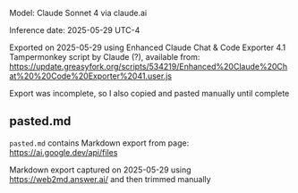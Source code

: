Model: Claude Sonnet 4 via claude.ai

Inference date: 2025-05-29 UTC-4

Exported on 2025-05-29 using Enhanced Claude Chat & Code Exporter 4.1 Tampermonkey script by Claude (?), available from: https://update.greasyfork.org/scripts/534219/Enhanced%20Claude%20Chat%20%20Code%20Exporter%2041.user.js

Export was incomplete, so I also copied and pasted manually until complete

## pasted\.md

`pasted.md` contains Markdown export from page: https://ai.google.dev/api/files

Markdown export captured on 2025-05-29 using <https://web2md.answer.ai/> and then trimmed manually

